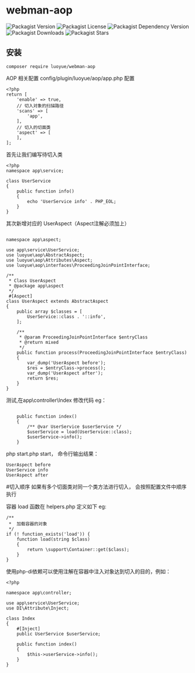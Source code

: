 # webman-aop

![Packagist Version](https://img.shields.io/packagist/v/luoyue/webman-aop)
![Packagist License](https://img.shields.io/packagist/l/luoyue/webman-aop)
![Packagist Dependency Version](https://img.shields.io/packagist/dependency-v/luoyue/webman-aop/php)
![Packagist Downloads](https://img.shields.io/packagist/dt/luoyue/webman-aop)
![Packagist Stars](https://img.shields.io/packagist/stars/luoyue/webman-aop)

## 安装
```
composer require luoyue/webman-aop
```

AOP 相关配置
config/plugin/luoyue/aop/app.php 配置
```
<?php
return [
    'enable' => true,
    // 切入对象的扫描路径
    'scans' => [
        'app',
    ],
    // 切入的切面类
    'aspect' => [
    ],
];
```
首先让我们编写待切入类 
```
<?php
namespace app\service;

class UserService
{
    public function info()
    {
        echo 'UserService info' . PHP_EOL;
    }
}
```
其次新增对应的 UserAspect（Aspect注解必须加上）

```

namespace app\aspect;

use app\service\UserService;
use luoyue\aop\AbstractAspect;
use luoyue\aop\Attributes\Aspect;
use luoyue\aop\interfaces\ProceedingJoinPointInterface;

/**
 * Class UserAspect
 * @package app\aspect
 */
 #[Aspect]
class UserAspect extends AbstractAspect
{
    public array $classes = [
        UserService::class . '::info',
    ];

    /**
     * @param ProceedingJoinPointInterface $entryClass
     * @return mixed
     */
    public function process(ProceedingJoinPointInterface $entryClass)
    {
        var_dump('UserAspect before');
        $res = $entryClass->process();
        var_dump('UserAspect after');
        return $res;
    }
}
```

测试,在app\controller\Index 修改代码 eg：

```

    public function index()
    {
        /** @var UserService $userService */
        $userService = load(UserService::class);
        $userService->info();
    }

```
php start.php start， 命令行输出结果：
```
UserAspect before 
UserService info
UserAspect after 
```
#切入顺序
如果有多个切面类对同一个类方法进行切入， 会按照配置文件中顺序执行

容器 load 函数在 helpers.php 定义如下 eg:
```
/**
 *  加载容器的对象
 */
if (! function_exists('load')) {
    function load(string $class)
    {
        return \support\Container::get($class);
    }
}
```

使用php-di依赖可以使用注解在容器中注入对象达到切入的目的，例如：


```
<?php

namespace app\controller;

use app\service\UserService;
use DI\Attribute\Inject;

class Index
{
    #[Inject]
    public UserService $userService;

    public function index()
    {
        $this->userService->info();
    }
}
```